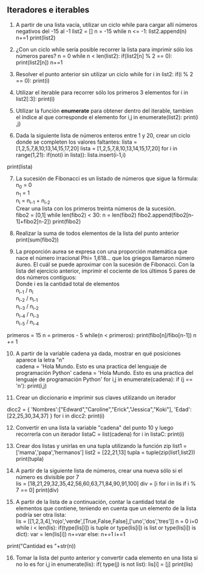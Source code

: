 ## Iteradores e iterables

1) A partir de una lista vacía, utilizar un ciclo while para cargar allí números negativos del -15 al -1
    list2 = []
    n = -15
    while n <= -1:
        list2.append(n)
        n+=1
    print(list2)
    
2) ¿Con un ciclo while sería posible recorrer la lista para imprimir sólo los números pares?
n = 0
while n < len(list2):
    if(list2[n] % 2 == 0):
        print(list2[n])
    n+=1

3) Resolver el punto anterior sin utilizar un ciclo while
for i in list2:
    if(i % 2 == 0):
        print(i)

4) Utilizar el iterable para recorrer sólo los primeros 3 elementos
for i in list2[:3]:
    print(i)

5) Utilizar la función **enumerate** para obtener dentro del iterable, tambien el índice al que corresponde el elemento
for i,j in enumerate(list2):
    print(i ,j)

6) Dada la siguiente lista de números enteros entre 1 y 20, crear un ciclo donde se completen los valores faltantes: lista = [1,2,5,7,8,10,13,14,15,17,20]
lista = [1,2,5,7,8,10,13,14,15,17,20]
for i in range(1,21):
    if(not(i in lista)):
        lista.insert(i-1,i)

print(lista)

7) La sucesión de Fibonacci es un listado de números que sigue la fórmula: <br>
n<sub>0</sub> = 0<br>
n<sub>1</sub> = 1<br>
n<sub>i</sub> = n<sub>i-1</sub> + n<sub>i-2</sub><br>
Crear una lista con los primeros treinta números de la sucesión.<br>
fibo2 = [0,1]
while len(fibo2) < 30:
    n = len(fibo2)
    fibo2.append(fibo2[n-1]+fibo2[n-2])
print(fibo2)

8) Realizar la suma de todos elementos de la lista del punto anterior
print(sum(fibo2))

9) La proporción aurea se expresa con una proporción matemática que nace el número irracional Phi= 1,618… que los griegos llamaron número áureo. El cuál se puede aproximar con la sucesión de Fibonacci. Con la lista del ejercicio anterior, imprimir el cociente de los últimos 5 pares de dos números contiguos:<br>
Donde i es la cantidad total de elementos<br>
n<sub>i-1</sub> / n<sub>i</sub><br>
n<sub>i-2</sub> / n<sub>i-1</sub><br>
n<sub>i-3</sub> / n<sub>i-2</sub><br>
n<sub>i-4</sub> / n<sub>i-3</sub><br>
n<sub>i-5</sub> / n<sub>i-4</sub><br>
 
primeros = 15
n = primeros - 5
while(n < primeros):
    print(fibo[n]/fibo[n-1])
    n += 1

10) A partir de la variable cadena ya dada, mostrar en qué posiciones aparece la letra "n"<br>
cadena = 'Hola Mundo. Esto es una practica del lenguaje de programación Python'
cadena = 'Hola Mundo. Esto es una practica del lenguaje de programación Python'
for i,j in enumerate(cadena):
    if (j == 'n'):
        print(i,j)

11) Crear un diccionario e imprimir sus claves utilizando un iterador

dicc2 = {
    'Nombres':["Edward","Caroline","Erick","Jessica","Koki"],
    'Edad':[22,25,30,34,37]
}
for i in dicc2:
    print(i)

12) Convertir en una lista la variable "cadena" del punto 10 y luego recorrerla con un iterador 
listaC = list(cadena)
for i in listaC:
    print(i)

13) Crear dos listas y unirlas en una tupla utilizando la función zip
list1 = ['mama','papa','hermanos']
list2 = [22,21,13]
tupla = tuple(zip(list1,list2))
print(tupla)

14) A partir de la siguiente lista de números, crear una nueva sólo si el número es divisible por 7<br>
lis = [18,21,29,32,35,42,56,60,63,71,84,90,91,100]
div = [i for i in lis if i % 7 == 0]
print(div)

15) A partir de la lista de a continuación, contar la cantidad total de elementos que contiene, teniendo en cuenta que un elemento de la lista podría ser otra lista:<br>
lis = [[1,2,3,4],'rojo','verde',[True,False,False],['uno','dos','tres']]
n = 0
i=0
while i < len(lis):
    if(type(lis[i]) is tuple or type(lis[i]) is list or type(lis[i]) is dict):
        var = len(lis[i])
        n+=var
    else:
        n+=1
    i+=1

print("Cantidad es "+str(n))

16) Tomar la lista del punto anterior y convertir cada elemento en una lista si no lo es
for i,j in enumerate(lis):
    if( type(j) is not list):
        lis[i] = [j]
print(lis)